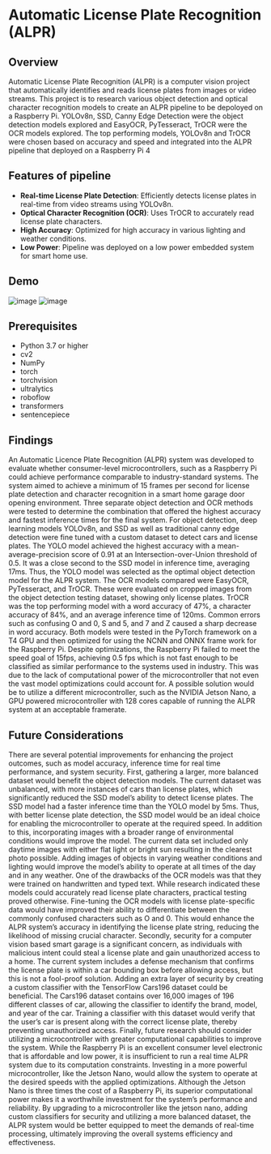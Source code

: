 # Automatic License Plate Recognition (ALPR)
## Overview

Automatic License Plate Recognition (ALPR) is a computer vision project that automatically identifies and reads license plates from images or video streams. This project is to research various object detection and optical character recognition models to create an ALPR pipeline to be depoloyed on a Raspberry Pi. YOLOv8n, SSD, Canny Edge Detection were the object detection models explored and EasyOCR, PyTesseract, TrOCR were the OCR models explored. The top performing models, YOLOv8n and TrOCR were chosen based on accuracy and speed and integrated into the ALPR pipeline that deployed on a Raspberry Pi 4

## Features of pipeline

- **Real-time License Plate Detection**: Efficiently detects license plates in real-time from video streams using YOLOv8n.
- **Optical Character Recognition (OCR)**: Uses TrOCR to accurately read license plate characters.
- **High Accuracy**: Optimized for high accuracy in various lighting and weather conditions.
- **Low Power**: Pipeline was deployed on a low power embedded system for smart home use.

## Demo

![image](https://github.com/user-attachments/assets/d354a2fc-dab0-41c9-81bd-147628dd3003) ![image](https://github.com/user-attachments/assets/c4a45f07-a631-4a5b-92f0-73cdc5c4babb)

## Prerequisites

- Python 3.7 or higher
- cv2
- NumPy
- torch
- torchvision
- ultralytics
- roboflow
- transformers
- sentencepiece  

## Findings
An Automatic Licence Plate Recognition (ALPR) system was developed to evaluate whether consumer-level microcontrollers, such as a Raspberry Pi could achieve performance comparable to industry-standard systems. The system aimed to achieve a minimum of 15 frames per second for license plate detection and character recognition in a smart home garage door opening environment. 
Three separate object detection and OCR methods were tested to determine the combination that offered the highest accuracy and fastest inference times for the final system. For object detection, deep learning models YOLOv8n, and SSD as well as traditional canny edge detection were fine tuned with a custom dataset to detect cars and license plates. The YOLO model achieved the highest accuracy with a mean-average-precision score of 0.91 at an Intersection-over-Union threshold of 0.5. It was a close second to the SSD model in inference time, averaging 17ms. Thus, the YOLO model was selected as the optimal object detection model for the ALPR system. 
The OCR models compared were EasyOCR, PyTesseract, and TrOCR. These were evaluated on cropped images from the object detection testing dataset, showing only license plates. TrOCR was the top performing model with a word accuracy of 47%, a character accuracy of 84%, and an average inference time of 120ms. Common errors such as confusing O and 0, S and 5, and 7 and Z caused a sharp decrease in word accuracy. 
Both models were tested in the PyTorch framework on a T4 GPU and then optimized for using the NCNN and ONNX frame work for the Raspberry Pi. Despite optimizations, the Raspberry Pi failed to meet the speed goal of 15fps, achieving 0.5 fps which is not fast enough to be classified as similar performance to the systems used in industry. This was due to the lack of computational power of the microcontroller that not even the vast model optimizations could account for. A possible solution would be to utilize a different microcontroller, such as the NVIDIA Jetson Nano, a GPU powered microcontroller with 128 cores capable of running the ALPR system at an acceptable framerate. 

## Future Considerations
There are several potential improvements for enhancing the project outcomes, such as model accuracy, inference time for real time performance, and system security. 
First, gathering a larger, more balanced dataset would benefit the object detection models. The current dataset was unbalanced, with more instances of cars than license plates, which significantly reduced the SSD model’s ability to detect license plates. The SSD model had a faster inference time than the YOLO model by 5ms. Thus, with better license plate detection, the SSD model would be an ideal choice for enabling the microcontroller to operate at the required speed.
In addition to this, incorporating images with a broader range of environmental conditions would improve the model. The current data set included only daytime images with either flat light or bright sun resulting in the clearest photo possible. Adding images of objects in varying weather conditions and lighting would improve the model’s ability to operate at all times of the day and in any weather.
One of the drawbacks of the OCR models was that they were trained on handwritten and typed text. While research indicated these models could accurately read license plate characters, practical testing proved otherwise. Fine-tuning the OCR models with license plate-specific data would have improved their ability to differentiate between the commonly confused characters such as O and 0. This would enhance the ALPR system’s accuracy in identifying the license plate string, reducing the likelihood of missing crucial character.
Secondly, security for a computer vision based smart garage is a significant concern, as individuals with malicious intent could steal a license plate and gain unauthorized access to a home. The current system includes a defense mechanism that confirms the license plate is within a car bounding box before allowing access, but this is not a fool-proof solution. Adding an extra layer of security by creating a custom classifier with the TensorFlow Cars196 dataset could be beneficial. The Cars196 dataset contains over 16,000 images of 196 different classes of car, allowing the classifier to identify the brand, model, and year of the car. Training a classifier with this dataset would verify that the user’s car is present along with the correct license plate, thereby preventing unauthorized access.
Finally, future research should consider utilizing a microcontroller with greater computational capabilities to improve the system. While the Raspberry Pi is an excellent consumer level electronic that is affordable and low power, it is insufficient to run a real time ALPR system due to its computation constraints. Investing in a more powerful microcontroller, like the Jetson Nano, would allow the system to operate at the desired speeds with the applied optimizations. Although the Jetson Nano is three times the cost of a Raspberry Pi, its superior computational power makes it a worthwhile investment for the system’s performance and reliability.
By upgrading to a microcontroller like the jetson nano, adding custom classifiers for security and utilizing a more balanced dataset, the ALPR system would be better equipped to meet the demands of real-time processing, ultimately improving the overall systems efficiency and effectiveness. 
